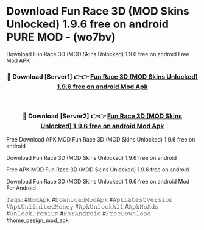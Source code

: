 # Download Fun Race 3D (MOD Skins Unlocked) 1.9.6 free on android PURE MOD - (wo7bv)
Download Fun Race 3D (MOD Skins Unlocked) 1.9.6 free on android Free Mod APK

<div align="center">
<h3>🔴 Download [Server1] 👉👉 <a href="https://apk-comot.site?title=Fun_Race_3D_(MOD_Skins_Unlocked)_1.9.6_free_on_android">Fun Race 3D (MOD Skins Unlocked) 1.9.6 free on android Mod Apk</a></h3><br>

<h3>🔴 Download [Server2] 👉👉 <a href="https://apk-comot.site?title=Fun_Race_3D_(MOD_Skins_Unlocked)_1.9.6_free_on_android">Fun Race 3D (MOD Skins Unlocked) 1.9.6 free on android Mod Apk</a></h3>
</div>


Free Download APK MOD Fun Race 3D (MOD Skins Unlocked) 1.9.6 free on android

Download Fun Race 3D (MOD Skins Unlocked) 1.9.6 free on android 

Free APK MOD Fun Race 3D (MOD Skins Unlocked) 1.9.6 free on android 

Download Fun Race 3D (MOD Skins Unlocked) 1.9.6 free on android Mod For Android

𝚃𝚊𝚐𝚜: #𝙼𝚘𝚍𝙰𝚙𝚔 #𝙳𝚘𝚠𝚗𝚕𝚘𝚊𝚍𝙼𝚘𝚍𝙰𝚙𝚔 #𝙰𝚙𝚔𝙻𝚊𝚝𝚎𝚜𝚝𝚅𝚎𝚛𝚜𝚒𝚘𝚗 #𝙰𝚙𝚔𝚄𝚗𝚕𝚒𝚖𝚒𝚝𝚎𝚍𝙼𝚘𝚗𝚎𝚢 #𝙰𝚙𝚔𝚄𝚗𝚕𝚘𝚌𝚔𝙰𝚕𝚕 #𝙰𝚙𝚔𝙽𝚘𝙰𝚍𝚜 #𝚄𝚗𝚕𝚘𝚌𝚔𝙿𝚛𝚎𝚖𝚒𝚞𝚖 #𝙵𝚘𝚛𝙰𝚗𝚍𝚛𝚘𝚒𝚍 #𝙵𝚛𝚎𝚎𝙳𝚘𝚠𝚗𝚕𝚘𝚊𝚍 #home_design_mod_apk
